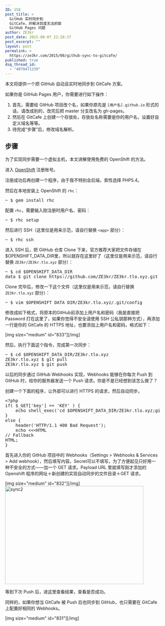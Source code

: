 ```yaml
---
ID: 158
post_title: >
  GitHub 实时同步到
  GitCafe，并解决百度无法抓取
  GitHub Pages 问题
author: ZE3kr
post_date: 2015-08-07 22:28:37
post_excerpt: ""
layout: post
permalink: >
  https://ze3kr.com/2015/08/github-sync-to-gitcafe/
published: true
dsq_thread_id:
  - "4079471239"
---
```

本文将提供一个把 GitHub 自动且实时地同步到 GitCafe 方案。

如果你是 GitHub Pages 用户，你需要进行如下操作：

1. 首先，需要给 GitHub 项目改个名，如果你原先是 `[用户名].github.io` 形式的话，请改成别的，改完后把 master 分支改名为 gh-pages。
2. 然后在 GitCafe 上创建一个存放处，存放处名称需要是你的用户名，设置好自定义域名等等。
3. 待完成“步骤”后，修改域名解析。

<!--more-->
## 步骤
为了实现同步需要一个虚拟主机，本文讲解使用免费的 OpenShift 的方法。

进入 [OpenShift](https://www.openshift.com) 注册账号。

注册成功后再创建一个程序，由于我不特别会后端，索性选择 PHP5.4。

然后在本地安装上 OpenShift 的 `rhc`：
<pre class="lang:sh decode:true ">~ $ gem install rhc
</pre>
配置 <code>rhc</code>，需要输入刚注册时用户名、密码：
<pre class="lang:sh decode:true ">~ $ rhc setup
</pre>
然后进行 SSH（这里仅是用来示范，请自行替换 <code>&lt;app&gt;</code> 部分）：
<pre class="lang:sh decode:true ">~ $ rhc ssh 
</pre>
进入 SSH 后，把 GitHub 仓库 Clone 下来，官方推荐大家把文件存储在$OPENSHIFT_DATA_DIR里，所以就存在这里好了（这里仅是用来示范，请自行替换 <code>ZE3kr/ZE3kr.tlo.xyz</code> 部分）：
<pre class="lang:sh decode:true ">~ $ cd $OPENSHIFT_DATA_DIR
data $ git clone https://github.com/ZE3kr/ZE3kr.tlo.xyz.git
</pre>
Clone 完毕后，修改一下这个文件（这里仅是用来示范，请自行替换 <code>ZE3kr.tlo.xyz</code> 部分）：
<pre class="lang:sh decode:true ">~ $ vim $OPENSHIFT_DATA_DIR/ZE3kr.tlo.xyz/.git/config
</pre>
修改成如下格式，将原本的GitHub前添加上用户名和密码（我是直接把 Password 打在这里了，如果你觉得不安全请使用 SSH 公私钥那种方式），再添加一行是你的 GitCafe 的 HTTPS 地址，也要添加上用户名和密码，格式如下：

[img size="medium" id="833"][/img]

然后，执行下面这个指令，完成第一次同步：
<pre class="lang:sh decode:true ">~ $ cd $OPENSHIFT_DATA_DIR/ZE3kr.tlo.xyz
ZE3kr.tlo.xyz $ git pull
ZE3kr.tlo.xyz $ git push
</pre>
以后的同步通过 GitHub Webhooks 实现，Webhooks 能够在你每次 Push 到 GitHub 时，给你的服务器发送一个 Push 请求。你是不是已经想到该怎么做了？

创建一个下面的程序，让外部可以进行 HTTPS 的请求，然后自动同步。
<pre class="lang:php decode:true ">&lt;?php
if( $_GET['key'] == 'KEY' ) {
    echo shell_exec('cd $OPENSHIFT_DATA_DIR/ZE3kr.tlo.xyz;git fetch origin;git pull;git push');
}
else {
    header('HTTP/1.1 400 Bad Request');
    echo &lt;&lt;&lt;HTML
// Fallback
HTML;
}
</pre>
首先进入你的 GitHub 项目中的 Webhooks（Settings &gt; Webhooks &amp; Services &gt; Add webhook），然后填写内容。Secret可以不填写，为了方便起见只好用一种不安全的方式——加一个 GET 请求。Payload URL 里就填写刚才添加的 Openshift 程序的网址＋新创建的实现自动同步的文件目录＋GET 请求。

[img size="medium" id="832"][/img]
<a href="https://media.landcement.com/sites/2/20160131134448/sync2.png" rel="attachment wp-att-832"><img src="https://media.landcement.com/sites/2/20160131134448/sync2-450x319.png" alt="sync2" width="450" height="319" class="aligncenter size-medium wp-image-832" /></a>

等到下次 Push 后，进这里查看结果，查看是否成功。

同样的，如果你想当 GitCafe 被 Push 后也同步到 GitHub，也只需要在 GitCafe 上配置好相同的 Webhooks。

[img size="medium" id="831"][/img]